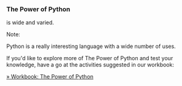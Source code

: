 ### The Power of Python

is wide and varied.

Note:

Python is a really interesting language with a wide number of uses.

If you'd like to explore more of The Power of Python and test your knowledge, have a go at the activities suggested in our workbook:

[&raquo; Workbook: The Power of Python](/Building-with-Python/workbook/powerofpython/)